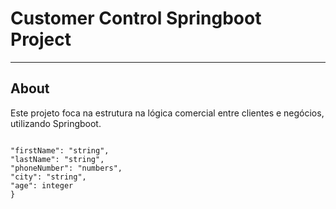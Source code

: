 # Customer Control Springboot Project

---

## About

Este projeto foca na estrutura na lógica comercial entre clientes e negócios, utilizando Springboot.
```

"firstName": "string", 
"lastName": "string",
"phoneNumber": "numbers",
"city": "string",
"age": integer
}
```

